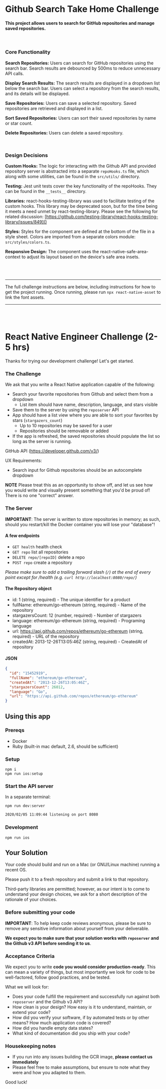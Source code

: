 # Github Search Take Home Challenge

#### This project allows users to search for GitHub repositories and manage saved repositories.

<br>

### Core Functionality

**Search Repositories:** Users can search for GitHub repositories using the search bar. Search results are debounced by 500ms to reduce unnecessary API calls.

**Display Search Results:** The search results are displayed in a dropdown list below the search bar. Users can select a repository from the search results, and its details will be displayed.

**Save Repositories:** Users can save a selected repository. Saved repositories are retrieved and displayed in a list.

**Sort Saved Repositories:** Users can sort their saved repositories by name or star count.

**Delete Repositories:** Users can delete a saved repository.

<br>

### Design Decisions

**Custom Hooks:** The logic for interacting with the Github API and provided repository server is abstracted into a separate `repoHooks.ts` file, which along with some utilities, can be found in the `src/utils/` directory.

**Testing:** Jest unit tests cover the key functionality of the repoHooks. They can be found in the `__tests__` directory.

**Libraries:** react-hooks-testing-library was used to facilitate testing of the custom hooks. This library may be deprecated soon, but for the time being it meets a need unmet by react-testing-library. Please see the following for related discussion: [https://github.com/testing-library/react-hooks-testing-library/issues/849]()

**Styles:**
Styles for the component are defined at the bottom of the file in a style sheet. Colors are imported from a separate colors module: `src/styles/colors.ts`.

**Responsive Design:** The component uses the react-native-safe-area-context to adjust its layout based on the device's safe area insets.  
<br>
<br>
<br>

---

The full challenge instructions are below, including instructions for how to get the project running. Once running, please run `npx react-native-asset` to link the font assets.

---

<br>
<br>

# React Native Engineer Challenge (2-5 hrs)

Thanks for trying our development challenge! Let's get started.

### The Challenge

We ask that you write a React Native application capable of the following:

- Search your favorite repositories from Github and select them from a dropdown
  - List item should have name, description, language, and stars visible
- Save them to the server by using the `reposerver` API
- App should have a list view where you are able to sort your favorites by stars (`stargazers_count`)
  - Up to 10 repositories may be saved for a user
  - Repositories should be removable or added
- If the app is refreshed, the saved repositories should populate the list so long as the server is running.

GitHub API (https://developer.github.com/v3/)

UX Requirements:

- Search input for Github repositories should be an autocomplete dropdown

**NOTE** Please treat this as an opportunity to show off, and let us see how you would write and visually present something that you'd be proud of! There is no one "correct" answer.

### The Server

**IMPORTANT**: The server is written to store repositories in memory; as such, should you restart/kill the Docker container you will lose your "database"!

#### A few endpoints

- `GET health` health check
- `GET repo` list all repositories
- `DELETE repo/[repoID]` delete a repo
- `POST repo` create a repository

_Please make sure to add a trailing forward slash (`/`) at the end of every point except for /health (e.g. `curl http://localhost:8080/repo/`)_

#### The Repository object

- id: 1 (string, required) - The unique identifier for a product
- fullName: ethereum/go-ethereum (string, required) - Name of the repository
- stargazersCount: 12 (number, required) - Number of stargazers
- language: ethereum/go-ethereum (string, required) - Programing language
- url: https://api.github.com/repos/ethereum/go-ethereum (string, required) - URL of the repository
- createdAt: 2013-12-26T13:05:46Z (string, required) - CreatedAt of repository

#### JSON

```json
{
  "id": "15452919",
  "fullName": "ethereum/go-ethereum",
  "createdAt": "2013-12-26T13:05:46Z",
  "stargazersCount": 26012,
  "language": "Go",
  "url": "https://api.github.com/repos/ethereum/go-ethereum"
}
```

## Using this app

### Prereqs

- Docker
- Ruby (built-in mac default, 2.6, should be sufficient)

### Setup

```
npm i
npm run ios:setup
```

### Start the API server

In a separate terminal:

```
npm run dev:server
```

```bash
2020/02/05 11:09:44 listening on port 8080
```

### Development

```
npm run ios
```

## Your Solution

Your code should build and run on a Mac (or GNU/Linux machine) running a recent OS.

Please push it to a fresh repository and submit a link to that repository.

Third-party libraries are permitted; however, as our intent is to come to understand your design choices, we ask for a short description of the rationale of your choices.

### Before submitting your code

**IMPORTANT**: To help keep code reviews anonymous, please be sure to remove any sensitive information about yourself from your deliverable.

**We expect you to make sure that your solution works with `reposerver` and the Github v3 API before sending it to us**.

### Acceptance Criteria

We expect you to write **code you would consider production-ready**. This can mean a variety of things, but most importantly we look for code to be well-factored, follow good practices, and be tested.

What we will look for:

- Does your code fulfill the requirement and successfully run against both `reposerver` and the Github v3 API?
- How clean is your design? How easy is it to understand, maintain, or extend your code?
- How did you verify your software, if by automated tests or by other means? How much application code is covered?
- How did you handle empty data states?
- What kind of documentation did you ship with your code?

### Housekeeping notes

- If you run into any issues building the GCR image, **please contact us immediately**
- Please feel free to make assumptions, but ensure to note what they were and how you adapted to them.

Good luck!
